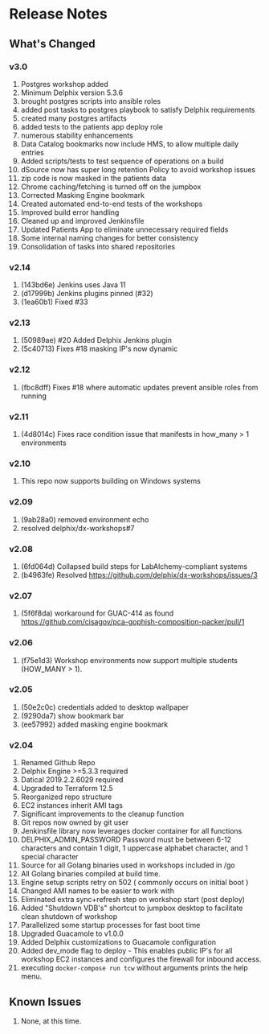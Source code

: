 # Release Notes

## What's Changed

### v3.0
1. Postgres workshop added
2. Minimum Delphix version 5.3.6
3. brought postgres scripts into ansible roles
4. added post tasks to postgres playbook to satisfy Delphix requirements
5. created many postgres artifacts
6. added tests to the patients app deploy role
7. numerous stability enhancements
8. Data Catalog bookmarks now include HMS, to allow multiple daily entries
9. Added scripts/tests to test sequence of operations on a build
10. dSource now has super long retention Policy to avoid workshop issues
11. zip code is now masked in the patients data
12. Chrome caching/fetching is turned off on the jumpbox
13. Corrected Masking Engine bookmark
14. Created automated end-to-end tests of the workshops
15. Improved build error handling
16. Cleaned up and improved Jenkinsfile
17. Updated Patients App to eliminate unnecessary required fields
18. Some internal naming changes for better consistency
19. Consolidation of tasks into shared repositories

### v2.14

1. (143bd6e) Jenkins uses Java 11
2. (d17999b) Jenkins plugins pinned (#32)
3. (1ea60b1) Fixed #33

### v2.13

1. (50989ae) #20 Added Delphix Jenkins plugin
2. (5c40713) Fixes #18 masking IP's now dynamic

### v2.12

1. (fbc8dff) Fixes #18 where automatic updates prevent ansible roles from running 

### v2.11
1. (4d8014c) Fixes race condition issue that manifests in how_many > 1 environments

### v2.10
1. This repo now supports building on Windows systems

### v2.09
1. (9ab28a0) removed environment echo
2. resolved delphix/dx-workshops#7

### v2.08

1. (6fd064d) Collapsed build steps for LabAlchemy-compliant systems
2. (b4963fe) Resolved https://github.com/delphix/dx-workshops/issues/3

### v2.07

1. (5f6f8da) workaround for GUAC-414 as found https://github.com/cisagov/pca-gophish-composition-packer/pull/1

### v2.06

1. (f75e1d3) Workshop environments now support multiple students (HOW_MANY > 1).

### v2.05

1. (50e2c0c) credentials added to desktop wallpaper
2. (9290da7) show bookmark bar
3. (ee57992) added masking engine bookmark

### v2.04

1. Renamed Github Repo
2. Delphix Engine >=5.3.3 required
3. Datical 2019.2.2.6029 required
4. Upgraded to Terraform 12.5
5. Reorganized repo structure
6. EC2 instances inherit AMI tags
7. Significant improvements to the cleanup function
8. Git repos now owned by git user
9.  Jenkinsfile library now leverages docker container for all functions
10. DELPHIX_ADMIN_PASSWORD Password must be between 6-12 characters and contain 1 digit, 1 uppercase alphabet character, and 1 special character
11. Source for all Golang binaries used in workshops included in /go
12. All Golang binaries compiled at build time.
13. Engine setup scripts retry on 502 ( commonly occurs on initial boot )
14. Changed AMI names to be easier to work with
15. Eliminated extra sync+refresh step on workshop start (post deploy)
16. Added "Shutdown VDB's" shortcut to jumpbox desktop to facilitate clean shutdown of workshop
17. Parallelized some startup processes for fast boot time
18. Upgraded Guacamole to v1.0.0
19. Added Delphix customizations to Guacamole configuration
20. Added dev_mode flag to deploy - This enables public IP's for all workshop EC2 instances and configures the firewall for inbound access.
21. executing `docker-compose run tcw` without arguments prints the help menu.

## Known Issues

1. None, at this time.